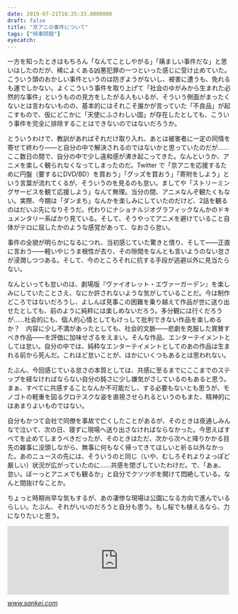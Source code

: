 ```yaml
---
date: 2019-07-21T16:25:33.0000000
draft: false
title: "京アニの事件について"
tags: ["時事問題"]
eyecatch: 
---
```

<p>一方を知ったときはもちろん「なんてことしやがる」「痛ましい事件だな」と思いはしたのだが、稀によくある凶悪犯罪の一つといった感じに受け止めていた。こういう頭のおかしい事件というのは防ぎようがないし、被害に遭うも、免れるも運でしかない。よくこういう事件を取り上げて「社会のゆがみから生まれた必然的な事件」というものの見方をしたがる人もいるが、そういう側面がまったくないとは言わないものの、基本的にはそれこそ誰かが言っていた「不良品」が起こすもので、仮にどこかに「天使にふさわしい国」が存在したとしても、こういう事件を完全に排除することはできないのではないだろうか。</p><p>とういうわけで、教訓があればそれだけ取り入れ、あとは被害者に一定の同情を寄せて終わり――と自分の中で解決されるのではないかと思っていたのだが……ここ数日の間で、自分の中で少し違和感が沸き起こってきた。なんというか、アニメを楽しく観られなくなってしまったのだ。Twitter で「京アニを応援するために円盤（要するにDVD/BD）を買おう」「グッズを買おう」「寄附をしよう」という言葉が流れてくるが、そういうのを見るのも怠い。ましてや「ストリーミングサービスを観て応援しよう」なんて無理。当分の間、アニメなんぞ観たくもない。実際、今期は「ダンまち」なんかを楽しみにしていたのだけど、2話を観るのはだいぶ先になりそうだ。代わりにナショナルジオグラフィックなんかのドキュメンタリー系ばかり見ている。そして、そうやってアニメを避けていること自体がテロに屈したかのような感覚があって、なおさら怠い。</p><p>事件の全貌が明らかになるにつれ、当初感じていた驚きと憤り、そして――正直に言おう――軽いやじうま根性が去り、その隙間をなんとも言いようのない怠さが浸潤しつつある。そして、今のところそれに抗する手段が逃避以外に見当たらない。</p><p>なんといっても怠いのは、劇場版『ヴァイオレット・エヴァーガーデン』を楽しみにしていたことさえ、なにか許されないような気がしていることだ。今は制作どころではないだろうし、よしんば見事この困難を乗り越えて作品が世に送り出せたとしても、前のように純粋には楽しめないだろう。多分観には行くだろうが……社会的にも、個人的心情としてもけっして批判できない作品を楽しめるか？　内容に少し不満があったとしても、社会的文脈――悲劇を克服した賞賛すべき作品――を評価に加味せざるをえまい。そんな作品、エンターテイメントとしては怠い。自分の中では、純粋なエンターテイメントとしてのあの作品は生まれる前から死んだ。これほど怠いことが、ほかにいくつもあるとは思われない。</p><p>たぶん、今回感じている怠さの本質としては、共感に至るまでにここまでのステップを経なければならない自分の鈍さに少し嫌気がさしているのもあると思う。まぁ、すべてに共感することなんか不可能だし、する必要もないとも思うが、モノゴトの軽重を図るグロテスクな姿を直視させられるというのもまた、精神的にはあまりよいものではない。</p><p>自分もかつて会社で同僚を事故で亡くしたことがあるが、そのときは夜通しみんなで泣いて、次の日、寝ずに現場へ送り出さなければならなかった。今思えばすべてを止めてしまうべきだったが、そのときはただ、次から次へと降りかかる目先の雑事に没頭しながら、無事に何もなく帰ってきてほしいと祈る以外なかった。あのニュースの先には、そういうのと同じ（いや、むしろそれよりよっぽど厳しい）状況が広がっていたのに……共感を閉ざしていたわけだ。で、「あぁ、怠い。ぼーっとアニメでも観るか」と自分でクソツボを開けて悶絶している。なんと間抜けなことか。</p><p>ちょっと時期尚早な気もするが、あの凄惨な現場は公園になる方向で進んでいるらしい。たぶん、それがいいのだろうと自分も思う。もし桜でも植えるなら、力になりたいと思う。</p><p><iframe src="https://hatenablog-parts.com/embed?url=https%3A%2F%2Fwww.sankei.com%2Fwest%2Fnews%2F190720%2Fwst1907200015-n1.html" title="スタジオ取り壊しへ　京アニ社長「跡地に碑を」" class="embed-card embed-webcard" scrolling="no" frameborder="0" style="display: block; width: 100%; height: 155px; max-width: 500px; margin: 10px 0px;"></iframe><cite class="hatena-citation"><a href="https://www.sankei.com/west/news/190720/wst1907200015-n1.html">www.sankei.com</a></cite></p>
